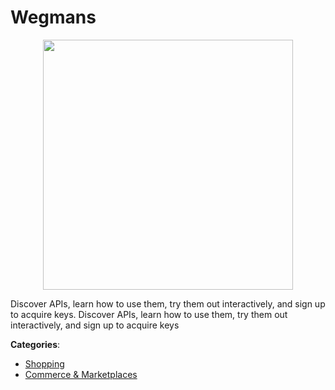 # Wegmans
<p align="center">
    <img width="400" src="https://raw.githubusercontent.com/apis-list/apis-list/apis/wegmans/logo_256x256.png" />
</p>

Discover APIs, learn how to use them, try them out interactively, and sign up to acquire keys.  Discover APIs, learn how to use them, try them out interactively, and sign up to acquire keys



**Categories**:
- [Shopping](https://github.com/apis-list/apis-list#shopping)
- [Commerce & Marketplaces](https://github.com/apis-list/apis-list#commerce-and-marketplaces)





